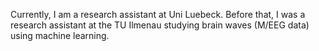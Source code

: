 Currently, I am a research assistant at Uni Luebeck. 
Before that, I was a research assistant at the TU Ilmenau studying brain waves (M/EEG data) using machine learning.


<!---
msseibel/msseibel is a ✨ special ✨ repository because its `README.md` (this file) appears on your GitHub profile.
You can click the Preview link to take a look at your changes.
--->
